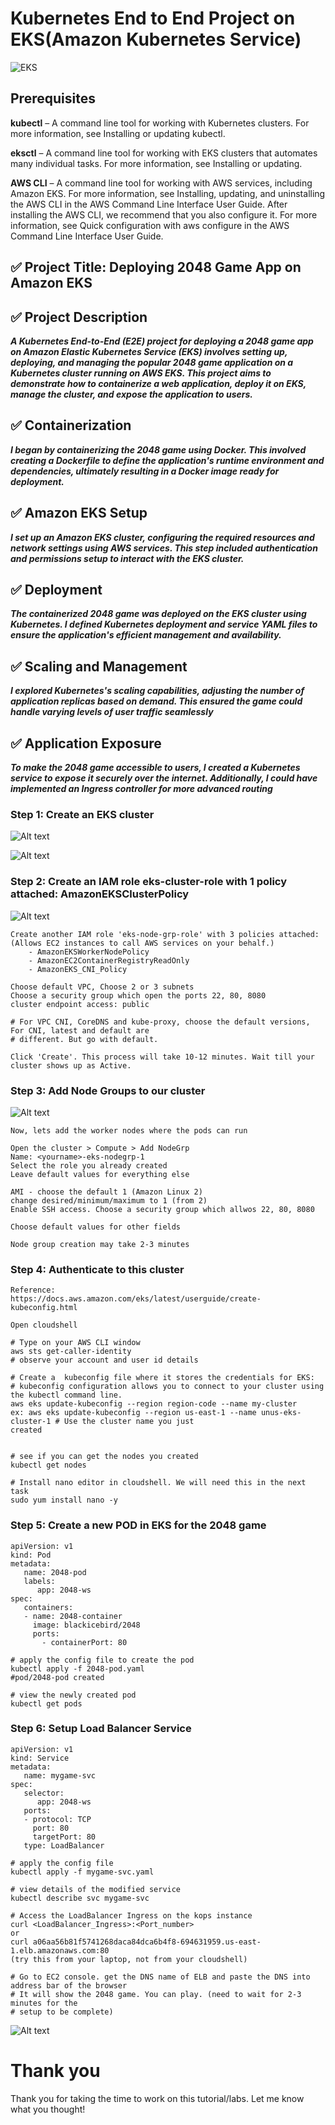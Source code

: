 # Kubernetes End to End Project on EKS(Amazon Kubernetes Service)

![EKS](https://imgur.com/oADneqS.png)

## **Prerequisites**

**kubectl** – A command line tool for working with Kubernetes clusters. For more information, see Installing or updating kubectl.

**eksctl** – A command line tool for working with EKS clusters that automates many individual tasks. For more information, see Installing or updating.

**AWS CLI** – A command line tool for working with AWS services, including Amazon EKS. For more information, see Installing, updating, and uninstalling the AWS CLI in the AWS Command Line Interface User Guide. After installing the AWS CLI, we recommend that you also configure it. For more information, see Quick configuration with aws configure in the AWS Command Line Interface User Guide.

## ✅ Project Title: Deploying 2048 Game App on Amazon EKS

## ✅ Project Description

***A Kubernetes End-to-End (E2E) project for deploying a 2048 game app on Amazon Elastic Kubernetes Service (EKS) involves setting up, deploying, and managing the popular 2048 game application on a Kubernetes cluster running on AWS EKS. This project aims to demonstrate how to containerize a web application, deploy it on EKS, manage the cluster, and expose the application to users.***

## ✅ Containerization

***I began by containerizing the 2048 game using Docker. This involved creating a Dockerfile to define the application's runtime environment and dependencies, ultimately resulting in a Docker image ready for deployment.***

## ✅ Amazon EKS Setup

***I set up an Amazon EKS cluster, configuring the required resources and network settings using AWS services. This step included authentication and permissions setup to interact with the EKS cluster.***

## ✅ Deployment

***The containerized 2048 game was deployed on the EKS cluster using Kubernetes. I defined Kubernetes deployment and service YAML files to ensure the application's efficient management and availability.***

## ✅ Scaling and Management

***I explored Kubernetes's scaling capabilities, adjusting the number of application replicas based on demand. This ensured the game could handle varying levels of user traffic seamlessly***

## ✅ Application Exposure

***To make the 2048 game accessible to users, I created a Kubernetes service to expose it securely over the internet. Additionally, I could have implemented an Ingress controller for more advanced routing***

### Step 1: Create an EKS cluster

![Alt text](image.png)

![Alt text](image-1.png)

### Step 2: Create an IAM role **eks-cluster-role** with 1 policy attached: AmazonEKSClusterPolicy

![Alt text](image-2.png)

```
Create another IAM role 'eks-node-grp-role' with 3 policies attached: 
(Allows EC2 instances to call AWS services on your behalf.)
    - AmazonEKSWorkerNodePolicy
    - AmazonEC2ContainerRegistryReadOnly
    - AmazonEKS_CNI_Policy
```

```
Choose default VPC, Choose 2 or 3 subnets
Choose a security group which open the ports 22, 80, 8080
cluster endpoint access: public

# For VPC CNI, CoreDNS and kube-proxy, choose the default versions, For CNI, latest and default are 
# different. But go with default.

Click 'Create'. This process will take 10-12 minutes. Wait till your cluster shows up as Active.
```

### Step 3: Add Node Groups to our cluster

![Alt text](image-3.png)

```
Now, lets add the worker nodes where the pods can run

Open the cluster > Compute > Add NodeGrp
Name: <yourname>-eks-nodegrp-1 
Select the role you already created
Leave default values for everything else

AMI - choose the default 1 (Amazon Linux 2)
change desired/minimum/maximum to 1 (from 2)
Enable SSH access. Choose a security group which allwos 22, 80, 8080

Choose default values for other fields 

Node group creation may take 2-3 minutes
```

### Step 4: Authenticate to this cluster

```
Reference:
https://docs.aws.amazon.com/eks/latest/userguide/create-kubeconfig.html

Open cloudshell

# Type on your AWS CLI window 
aws sts get-caller-identity
# observe your account and user id details

# Create a  kubeconfig file where it stores the credentials for EKS:
# kubeconfig configuration allows you to connect to your cluster using the kubectl command line.
aws eks update-kubeconfig --region region-code --name my-cluster
ex: aws eks update-kubeconfig --region us-east-1 --name unus-eks-cluster-1 # Use the cluster name you just 
created


# see if you can get the nodes you created
kubectl get nodes

# Install nano editor in cloudshell. We will need this in the next task
sudo yum install nano -y
```

### Step 5: Create a new POD in EKS for the 2048 game

```
apiVersion: v1
kind: Pod
metadata:
   name: 2048-pod
   labels:
      app: 2048-ws
spec:
   containers:
   - name: 2048-container
     image: blackicebird/2048
     ports:
       - containerPort: 80
```

```
# apply the config file to create the pod
kubectl apply -f 2048-pod.yaml
#pod/2048-pod created

# view the newly created pod
kubectl get pods
```

### Step 6: Setup Load Balancer Service

```
apiVersion: v1
kind: Service
metadata:
   name: mygame-svc
spec:
   selector:
      app: 2048-ws
   ports:
   - protocol: TCP
     port: 80
     targetPort: 80
   type: LoadBalancer
```

```
# apply the config file
kubectl apply -f mygame-svc.yaml
```

```
# view details of the modified service
kubectl describe svc mygame-svc
```

```
# Access the LoadBalancer Ingress on the kops instance
curl <LoadBalancer_Ingress>:<Port_number>
or
curl a06aa56b81f5741268daca84dca6b4f8-694631959.us-east-1.elb.amazonaws.com:80
(try this from your laptop, not from your cloudshell)
```

```
# Go to EC2 console. get the DNS name of ELB and paste the DNS into address bar of the browser
# It will show the 2048 game. You can play. (need to wait for 2-3 minutes for the 
# setup to be complete)
```

![Alt text](image-4.png)

# Thank you

Thank you for taking the time to work on this tutorial/labs. Let me know what you thought!
